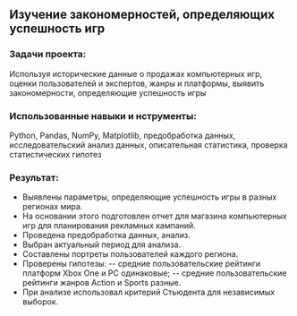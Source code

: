 ## Изучение закономерностей, определяющих успешность игр
### Задачи проекта:
Используя исторические данные о продажах компьютерных игр, оценки пользователей и экспертов, жанры и платформы, выявить закономерности, определяющие успешность игры
### Использованные навыки и нструменты:
Python, Pandas, NumPy, Matplotlib, предобработка данных, исследовательский анализ данных, описательная статистика, проверка статистических гипотез
### Результат:
- Выявлены параметры, определяющие успешность игры в разных регионах мира. 
- На основании этого подготовлен отчет для магазина компьютерных игр для планирования рекламных кампаний. 
- Проведена предобработка данных, анализ. 
- Выбран актуальный период для анализа. 
- Составлены портреты пользователей каждого региона. 
- Проверены гипотезы: 
-- средние пользовательские рейтинги платформ Xbox One и PC одинаковые; 
-- средние пользовательские рейтинги жанров Action и Sports разные. 
- При анализе использовал критерий Стьюдента для независимых выборок.
